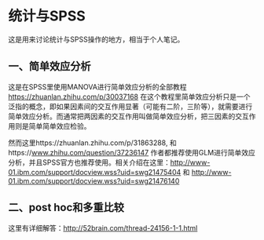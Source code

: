 # 统计与SPSS

这是用来讨论统计与SPSS操作的地方，相当于个人笔记。

## 一、简单效应分析
这是在SPSS里使用MANOVA进行简单效应分析的全部教程 https://zhuanlan.zhihu.com/p/30037168
在这个教程里简单效应分析只是一个泛指的概念，即如果因素间的交互作用显著（可能有二阶，三阶等），就需要进行简单效应分析。而通常把两因素的交互作用叫做简单效应分析，把三因素的交互作用则是简单简单效应检验。

然而这里https://zhuanlan.zhihu.com/p/31863288, 和https://www.zhihu.com/question/37236147
作者都推荐使用GLM进行简单效应分析，并且SPSS官方也推荐使用。相关介绍在这里：http://www-01.ibm.com/support/docview.wss?uid=swg21475404 和
http://www-01.ibm.com/support/docview.wss?uid=swg21476140
## 二、post hoc和多重比较
这里有详细解答：http://52brain.com/thread-24156-1-1.html
